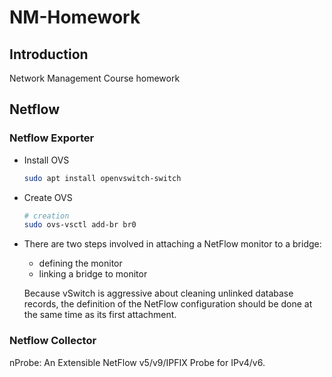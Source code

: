 # NM-Homework

## Introduction
Network Management Course homework

## Netflow
### Netflow Exporter
* Install OVS

   ```sh
   sudo apt install openvswitch-switch
   ```

* Create OVS

   ```sh
   # creation
   sudo ovs-vsctl add-br br0
   ```

* There are two steps involved in attaching a NetFlow monitor to a bridge:
   * defining the monitor
   * linking a bridge to monitor

   Because vSwitch is aggressive about cleaning unlinked database records,
   the definition of the NetFlow configuration should be done at the same time as its first attachment.


### Netflow Collector
nProbe: An Extensible NetFlow v5/v9/IPFIX Probe for IPv4/v6.
